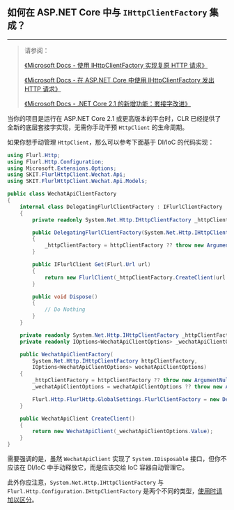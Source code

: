 ﻿## 如何在 ASP.NET Core 中与 `IHttpClientFactory` 集成？

---

> 请参阅：
>
> [《Microsoft Docs - 使用 IHttpClientFactory 实现复原 HTTP 请求》](https://docs.microsoft.com/zh-cn/dotnet/architecture/microservices/implement-resilient-applications/use-httpclientfactory-to-implement-resilient-http-requests)
>
> [《Microsoft Docs - 在 ASP.NET Core 中使用 IHttpClientFactory 发出 HTTP 请求》](https://docs.microsoft.com/zh-cn/aspnet/core/fundamentals/http-requests#httpclient-and-lifetime-management)
>
> [《Microsoft Docs - .NET Core 2.1 的新增功能：套接字改进》](https://docs.microsoft.com/zh-CN/dotnet/core/whats-new/dotnet-core-2-1#sockets-improvements)

当你的项目是运行在 ASP.NET Core 2.1 或更高版本的平台时，CLR 已经提供了全新的底层套接字实现，无需你手动干预 `HttpClient` 的生命周期。

如果你想手动管理 `HttpClient`，那么可以参考下面基于 DI/IoC 的代码实现：

```csharp
using Flurl.Http;
using Flurl.Http.Configuration;
using Microsoft.Extensions.Options;
using SKIT.FlurlHttpClient.Wechat.Api;
using SKIT.FlurlHttpClient.Wechat.Api.Models;

public class WechatApiClientFactory
{
    internal class DelegatingFlurlClientFactory : IFlurlClientFactory
    {
        private readonly System.Net.Http.IHttpClientFactory _httpClientFactory;

        public DelegatingFlurlClientFactory(System.Net.Http.IHttpClientFactory httpClientFactory)
        {
            _httpClientFactory = httpClientFactory ?? throw new ArgumentNullException(nameof(httpClientFactory));
        }

        public IFlurlClient Get(Flurl.Url url)
        {
            return new FlurlClient(_httpClientFactory.CreateClient(url.ToUri().Host));
        }

        public void Dispose()
        {
            // Do Nothing
        }
    }

    private readonly System.Net.Http.IHttpClientFactory _httpClientFactory;
    private readonly IOptions<WechatApiClientOptions> _wechatApiClientOptions;

    public WechatApiClientFactory(
        System.Net.Http.IHttpClientFactory httpClientFactory,
        IOptions<WechatApiClientOptions> wechatApiClientOptions)
    {
        _httpClientFactory = httpClientFactory ?? throw new ArgumentNullException(nameof(httpClientFactory));
        _wechatApiClientOptions = wechatApiClientOptions ?? throw new ArgumentNullException(nameof(wechatApiClientOptions));

        Flurl.Http.FlurlHttp.GlobalSettings.FlurlClientFactory = new DelegatingFlurlClientFactory(_httpClientFactory);
    }

    public WechatApiClient CreateClient()
    {
        return new WechatApiClient(_wechatApiClientOptions.Value);
    }
}
```

需要强调的是，虽然 `WechatApiClient` 实现了 `System.IDisposable` 接口，但你不应该在 DI/IoC 中手动释放它，而是应该交给 IoC 容器自动管理它。

此外你应注意，`System.Net.Http.IHttpClientFactory` 与 `Flurl.Http.Configuration.IHttpClientFactory` 是两个不同的类型，[使用时请加以区分](https://flurl.dev/docs/configuration/#httpclientfactory)。
